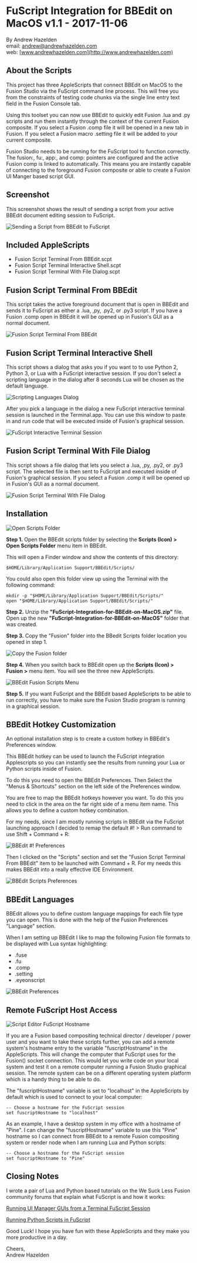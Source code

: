 # FuScript Integration for BBEdit on MacOS v1.1 - 2017-11-06 #

By Andrew Hazelden  
email:  [andrew@andrewhazelden.com](mailto:andrew@andrewhazelden.com)  
web: [www.andrewhazelden.com](http://www.andrewhazelden.com)  

## About the Scripts ##

This project has three AppleScripts that connect BBEdit on MacOS to the Fusion Studio via the FuScript command line process. This will free you from the constraints of testing code chunks via the single line entry text field in the Fusion Console tab.

Using this toolset you can now use BBEdit to quickly edit Fusion .lua and .py scripts and run them instantly through the context of the current Fusion composite. If you select a Fusion .comp file it will be opened in a new tab in Fusion. If you select a Fusion macro .setting file it will be added to your current composite.

Fusion Studio needs to be running for the FuScript tool to function correctly. The fusion:, fu:, app:, and comp: pointers are configured and the active Fusion comp is linked to automatically. This means you are instantly capable of connecting to the foreground Fusion composite or able to create a Fusion UI Manger based script GUI.

## Screenshot ##

This screenshot shows the result of sending a script from your active BBEdit document editing session to FuScript.

![Sending a Script from BBEdit to FuScript](Images/fuscript-from-bbedit.png)

## Included AppleScripts ##

- Fusion Script Terminal From BBEdit.scpt
- Fusion Script Terminal Interactive Shell.scpt
- Fusion Script Terminal With File Dialog.scpt

## Fusion Script Terminal From BBEdit ##

This script takes the active foreground document that is open in BBEdit and sends it to FuScript as either a .lua, ,py, .py2, or .py3 script. If you have a Fusion .comp open in BBEdit it will be opened up in Fusion's GUI as a normal document.

![Fusion Script Terminal From BBEdit](Images/fuscript-bbedit-python-document.png)

## Fusion Script Terminal Interactive Shell ##

This script shows a dialog that asks you if you want to to use Python 2, Python 3, or Lua with a FuScript interactive session. If you don't select a scripting language in the dialog after 8 seconds Lua will be chosen as the default language.

![Scripting Languages Dialog](Images/choose-langauage-for-interactive-shell.png)

After you pick a language in the dialog a new FuScript interactive terminal session is launched in the Terminal.app. You can use this window to paste in and run code that will be executed inside of Fusion's graphical session.

![FuScript Interactive Terminal Session](Images/fuscript-interactive-shell.png)

## Fusion Script Terminal With File Dialog ##

This script shows a file dialog that lets you select a .lua, ,py, .py2, or .py3 script. The selected file is then sent to FuScript and executed inside of Fusion's graphical session. If you select a Fusion .comp it will be opened up in Fusion's GUI as a normal document.

![Fusion Script Terminal With File Dialog](Images/fuscript-with-filedialog.png)

## Installation ##

![Open Scripts Folder](Images/bbedit-open-scripts-folder.png)

**Step 1.** Open the BBEdit scripts folder by selecting the **Scripts (Icon) > Open Scripts Folder** menu item in BBEdit.

This will open a Finder window and show the contents of this directory:

    $HOME/Library/Application Support/BBEdit/Scripts/

You could also open this folder view up using the Terminal with the following command:

    mkdir -p "$HOME/Library/Application Support/BBEdit/Scripts/"
    open "$HOME/Library/Application Support/BBEdit/Scripts/"

**Step 2.** Unzip the **"FuScript-Integration-for-BBEdit-on-MacOS.zip"** file. Open up the new **"FuScript-Integration-for-BBEdit-on-MacOS"** folder that was created.

**Step 3.** Copy the "Fusion" folder into the BBedit Scripts folder location you opened in step 1.

![Copy the Fusion folder](Images/copy-fusion-folder.png)

**Step 4.** When you switch back to BBEdit open up the **Scripts (Icon) > Fusion >** menu item. You will see the three new AppleScripts.

![BBEdit Fusion Scripts Menu](Images/bbedit-scripts-menu-items.png)

**Step 5.** If you want FuScript and the BBEdit based AppleScripts to be able to run correctly, you have to make sure the Fusion Studio program is running in a graphical session.

## BBEdit Hotkey Customization ##

An optional installation step is to create a custom hotkey in BBEdit's Preferences window. 

This BBEdit hotkey can be used to launch the FuScript integration Applescripts so you can instantly see the results from running your Lua or Python scripts inside of Fusion.

To do this you need to open the BBEdit Preferences. Then Select the "Menus & Shortcuts" section on the left side of the Preferences window. 

You are free to map the BBEdit hotkeys however you want. To do this you need to click in the area on the far right side of a menu item name. This allows you to define a custom hotkey combination.

For my needs, since I am mostly running scripts in BBEdit via the FuScript launching approach I decided to remap the default #! > Run command to use Shift + Command + R:

![BBEdit #! Preferences](Images/bbedit-run-hotkey-shift-command-r.png)

Then I clicked on the "Scripts" section and set the "Fusion Script Terminal From BBEdit" item to be launched with Command + R. For my needs this makes BBEdit into a really effective IDE Environment.

![BBEdit Scripts Preferences](Images/bbedit-fuscript-terminal-from-bbedit-hotkey-command-r.png)

## BBEdit Languages ##

BBEdit allows you to define custom language mappings for each file type you can open. This is done with the help of the Fusion Preferences "Language" section.

When I am setting up BBEdit I like to map the following Fusion file formats to be displayed with Lua syntax highlighting:

- .fuse
- .fu
- .comp
- .setting
- .eyeonscript

![BBEdit Preferences](Images/bbedit-languages.png)

## Remote FuScript Host Access ##

![Script Editor FuScript Hostname](Images/apple-script-editor-fuscript-hostname.png)

If you are a Fusion based compositing technical director / developer / power user and you want to take these scripts further, you can add a remote system's hostname entry to the variable "fuscriptHostname" in the AppleScripts. This will change the computer that FuScript uses for the Fusion() socket connection. This would let you write code on your local system and test it on a remote computer running a Fusion Studio graphical session. The remote system can be on a different operating system platform which is a handy thing to be able to do.

The "fuscriptHostname" variable is set to "localhost" in the AppleScripts by default which is used to connect to your local computer:

    -- Choose a hostname for the FuScript session
    set fuscriptHostname to "localhost"

As an example, I have a desktop system in my office with a hostname of "Pine". I can change the "fuscriptHostname" variable to use this "Pine"  hostname so I can connect from BBEdit to a remote Fusion compositing system or render node when I am running Lua and Python scripts:

    -- Choose a hostname for the FuScript session
    set fuscriptHostname to "Pine"

## Closing Notes ##

I wrote a pair of Lua and Python based tutorials on the We Suck Less Fusion community forums that explain what FuScript is and how it works:

[Running UI Manager GUIs from a Terminal FuScript Session](https://www.steakunderwater.com/wesuckless/viewtopic.php?f=6&t=1411&start=30#p11498)  

[Running Python Scripts in FuScript](https://www.steakunderwater.com/wesuckless/viewtopic.php?f=6&t=1633&p=11964#p11964)  

Good Luck! I hope you have fun with these AppleScripts and they make you more productive in a day.

Cheers,  
Andrew Hazelden  